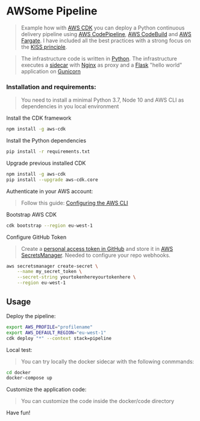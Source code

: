 # AWSome Pipeline

> Example how with [AWS CDK](https://docs.aws.amazon.com/cdk/latest/guide/home.html) you can deploy a Python continuous delivery
> pipeline using [AWS CodePipeline](https://aws.amazon.com/codepipeline/), [AWS CodeBuild](https://aws.amazon.com/codebuild/) and
> [AWS Fargate](https://aws.amazon.com/fargate/).
> I have included all the best practices with a strong focus on the [KISS principle](https://en.wikipedia.org/wiki/KISS_principle).

> The infrastructure code is written in [Python](https://www.python.org/). The infrastructure executes a [sidecar](https://aws.amazon.com/blogs/compute/nginx-reverse-proxy-sidecar-container-on-amazon-ecs/) 
> with [Nginx](http://nginx.org/) as proxy and a [Flask](https://palletsprojects.com/p/flask/) "hello world" application on [Gunicorn](https://gunicorn.org/)


### Installation and requirements:

> You need to install a minimal Python 3.7, Node 10 and AWS CLI as dependencies in you local environment

Install the CDK framework

```bash
npm install -g aws-cdk
```

Install the Python dependencies

```bash
pip install -r requirements.txt
```

Upgrade previous installed CDK
```bash
npm install -g aws-cdk
pip install --upgrade aws-cdk.core
```

Authenticate in your AWS account:

> Follow this guide: [Configuring the AWS CLI](https://docs.aws.amazon.com/cli/latest/userguide/cli-chap-configure.html)

Bootstrap AWS CDK

```bash
cdk bootstrap --region eu-west-1
```

Configure GitHub Token

> Create a [personal access token in GitHub](https://help.github.com/en/github/authenticating-to-github/creating-a-personal-access-token-for-the-command-line) 
> and store it in [AWS SecretsManager](https://aws.amazon.com/secrets-manager/). Needed to configure your repo webhooks.

```bash
aws secretsmanager create-secret \
    --name my_secret_token \
    --secret-string yourtokenhereyourtokenhere \
    --region eu-west-1
```

## Usage

Deploy the pipeline:

```bash
export AWS_PROFILE="profilename"
export AWS_DEFAULT_REGION="eu-west-1"
cdk deploy "*" --context stack=pipeline
```

Local test:

> You can try locally the docker sidecar with the following conmmands:

```bash
cd docker
docker-compose up
```

Customize the application code:

> You can customize the code inside the docker/code directory

Have fun!
